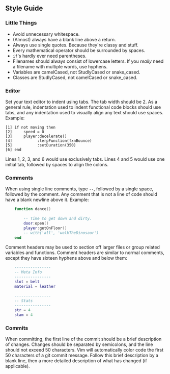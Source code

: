 Style Guide
-----------

### Little Things
- Avoid unnecessary whitespace.
- (Almost) always have a blank line above a return.
- Always use single quotes.  Because they're classy and stuff.
- Every mathematical operator should be surrounded by spaces.
- `if`'s hardly ever need parentheses.
- Filenames should always consist of lowercase letters.  If you *really* need a filename with multiple words, use hyphens.
- Variables are camelCased, not StudlyCased or snake_cased.
- Classes are StudlyCased, not camelCased or snake_cased.

### Editor
Set your text editor to indent using tabs.  The tab width should be 2.  As a general rule, indentation used to indent functional code blocks should use tabs, and any indentation used to visually align any text should use spaces.  Example:

	[1] if not moving then
	[2] 	speed = 0
	[3] 	player:decelerate()
	[4] 	      :lerpFunction(fxnBounce)
	[5] 	      :setDuration(350)
	[6] end

Lines 1, 2, 3, and 6 would use exclusively tabs.  Lines 4 and 5 would use one initial tab, followed by spaces to align the colons.

### Comments
When using single line comments, type `--`, followed by a single space, followed by the comment.  Any comment that is not a line of code should have a blank newline above it.  Example:

```lua
	function dance()
		
		-- Time to get down and dirty.
		door:open()
		player:getOnFloor()
		-- with('all', 'walkTheDinosaur')
	end
```

Comment headers may be used to section off larger files or group related variables and functions.  Comment headers are similar to normal comments, except they have sixteen hyphens above and below them:

```lua
	----------------
	-- Meta Info
	----------------
	slot = belt
	material = leather
	
	----------------
	-- Stats
	----------------
	str = 4
	stam = 4
```

### Commits
When committing, the first line of the commit should be a brief description of changes.  Changes should be separated by semicolons, and the line should not exceed 50 characters.  Vim will automatically color code the first 50 characters of a git commit message.  Follow this brief description by a blank line, then a more detailed description of what has changed (if applicable).